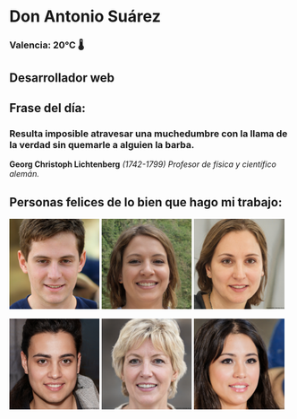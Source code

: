 # Don Antonio Suárez
### Valencia:  20°C 🌡️
## Desarrollador web
## Frase del día:
<!-- START QUOTE -->
### Resulta imposible atravesar una muchedumbre con la llama de la verdad sin quemarle a alguien la barba.
**Georg Christoph Lichtenberg** *(1742-1799) Profesor de física y científico alemán.*
<!-- END QUOTE -->






## Personas felices de lo bien que hago mi trabajo:

<p float="left">
  <img src="src/image_0.png" width="32%" />
  <img src="src/image_1.png" width="32%" /> 
  <img src="src/image_2.png" width="32%" />
</p>
<p float="left">
  <img src="src/image_3.png" width="32%" />
  <img src="src/image_4.png" width="32%" /> 
  <img src="src/image_5.png" width="32%" />
</p>